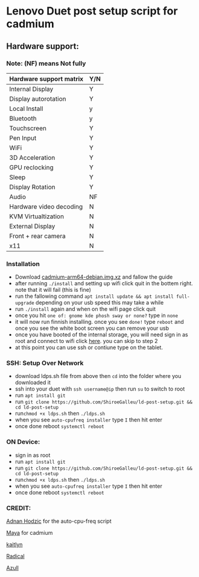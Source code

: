 # Lenovo Duet post setup script for cadmium

## Hardware support:
### Note: (NF) means Not fully
| Hardware support matrix  	| Y/N  		| 
|-------------------------	|--------	|
| Internal Display	       	| Y		   	|
| Display autorotation    	| Y	    	|
| Local Install	          	| y  			|
| Bluetooth                 | y       |
| Touchscreen	    	  	    | Y		   	| 
| Pen Input		            	| Y			  |
| WiFi		     	         	  | Y		  	|
| 3D Acceleration	        	| Y		    | 
| GPU reclocking	         	| Y			  |
| Sleep                     | Y       |
| Display Rotation         	| Y  			|
| Audio		     	          	| NF			|
| Hardware video decoding  	| N	  		|
| KVM Virtualtization      	| N  			|
| External Display	      	| N		  	|
| Front + rear camera		   	| N  			|
| x11                       | N       |

### Installation
- Download [cadmium-arm64-debian.img.xz](https://github.com/Maccraft123/Cadmium/releases/tag/v0.4.0-pre2) and fallow the guide
- after running `./install` and setting up wifi click quit in the bottem right. note that it will fail (this is fine)
- run the fallowing command `apt install update && apt install full-upgrade` depending on your usb speed this may take a while
- run `./install` again and when on the wifi page click quit
- once you hit `one of: gnome kde phosh sway or none?` type in `none`
- it will now run finnish installing. once you see `done!` type `reboot` and once you see the white boot screen you can remove your usb
- once you have booted of the internal storage, you will need sign in as root and connect to wifi click [here](https://www.makeuseof.com/connect-to-wifi-with-nmcli/). you can skip to step 2
- at this point you can use ssh or contiune type on the tablet.

### SSH: Setup Over Network
- download ldps.sh file from above then `cd` into the folder where you downloaded it
- ssh into your duet with `ssh username@ip` then run `su` to switch to root
- run `apt install git`
- run `git clone https://github.com/ShiroeGalleu/ld-post-setup.git && cd ld-post-setup`
- run`chmod +x ldps.sh` then `./ldps.sh`
- when you see `auto-cpufreq installer` type `I` then hit enter
- once done reboot `systemctl reboot`

### ON Device:
- sign in as root
- run `apt install git`
- run `git clone https://github.com/ShiroeGalleu/ld-post-setup.git && cd ld-post-setup`
- run`chmod +x ldps.sh` then `./ldps.sh`
- when you see `auto-cpufreq installer` type `I` then hit enter
- once done reboot `systemctl reboot`


### CREDIT:
[Adnan Hodzic](https://github.com/AdnanHodzic) for the auto-cpu-freq script

[Maya](https://github.com/Maccraft123) for cadmium

[kaitlyn](https://github.com/catgirlcataclysm)

[Radical](https://github.com/Radiicall)

[Azull]()
